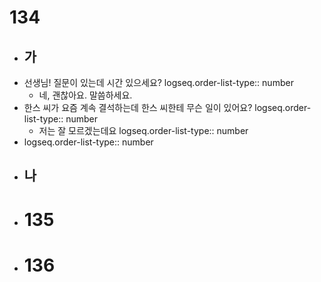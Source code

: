 # 134
- ## 가
- 선생님! 질문이 있는데 시간 있으세요? 
  logseq.order-list-type:: number
	- 네, 괜찮아요. 말씀하세요.
- 한스 씨가 요즘 계속 결석하는데 한스 씨한테 무슨 일이 있어요?
  logseq.order-list-type:: number
	- 저는 잘 모르겠는데요
	  logseq.order-list-type:: number
- logseq.order-list-type:: number
- ## 나
- # 135
- # 136